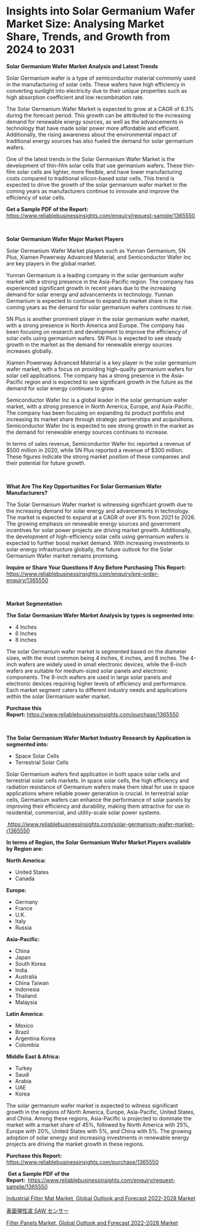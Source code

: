 <p><h1>Insights into Solar Germanium Wafer Market Size: Analysing Market Share, Trends, and Growth from 2024 to 2031</h1></p><p><strong>Solar Germanium Wafer Market Analysis and Latest Trends</strong></p>
<p><p>Solar Germanium wafer is a type of semiconductor material commonly used in the manufacturing of solar cells. These wafers have high efficiency in converting sunlight into electricity due to their unique properties such as high absorption coefficient and low recombination rate. </p><p>The Solar Germanium Wafer Market is expected to grow at a CAGR of 6.3% during the forecast period. This growth can be attributed to the increasing demand for renewable energy sources, as well as the advancements in technology that have made solar power more affordable and efficient. Additionally, the rising awareness about the environmental impact of traditional energy sources has also fueled the demand for solar germanium wafers.</p><p>One of the latest trends in the Solar Germanium Wafer Market is the development of thin-film solar cells that use germanium wafers. These thin-film solar cells are lighter, more flexible, and have lower manufacturing costs compared to traditional silicon-based solar cells. This trend is expected to drive the growth of the solar germanium wafer market in the coming years as manufacturers continue to innovate and improve the efficiency of solar cells.</p></p>
<p><strong>Get a Sample PDF of the Report:&nbsp;</strong> <a href="https://www.reliablebusinessinsights.com/enquiry/request-sample/1365550">https://www.reliablebusinessinsights.com/enquiry/request-sample/1365550</a></p>
<p>&nbsp;</p>
<p><strong>Solar Germanium Wafer Major Market Players</strong></p>
<p><p>Solar Germanium Wafer Market players such as Yunnan Germanium, 5N Plus, Xiamen Powerway Advanced Material, and Semiconductor Wafer Inc are key players in the global market. </p><p>Yunnan Germanium is a leading company in the solar germanium wafer market with a strong presence in the Asia-Pacific region. The company has experienced significant growth in recent years due to the increasing demand for solar energy and advancements in technology. Yunnan Germanium is expected to continue to expand its market share in the coming years as the demand for solar germanium wafers continues to rise.</p><p>5N Plus is another prominent player in the solar germanium wafer market, with a strong presence in North America and Europe. The company has been focusing on research and development to improve the efficiency of solar cells using germanium wafers. 5N Plus is expected to see steady growth in the market as the demand for renewable energy sources increases globally.</p><p>Xiamen Powerway Advanced Material is a key player in the solar germanium wafer market, with a focus on providing high-quality germanium wafers for solar cell applications. The company has a strong presence in the Asia-Pacific region and is expected to see significant growth in the future as the demand for solar energy continues to grow.</p><p>Semiconductor Wafer Inc is a global leader in the solar germanium wafer market, with a strong presence in North America, Europe, and Asia-Pacific. The company has been focusing on expanding its product portfolio and increasing its market share through strategic partnerships and acquisitions. Semiconductor Wafer Inc is expected to see strong growth in the market as the demand for renewable energy sources continues to increase.</p><p>In terms of sales revenue, Semiconductor Wafer Inc reported a revenue of $500 million in 2020, while 5N Plus reported a revenue of $300 million. These figures indicate the strong market position of these companies and their potential for future growth.</p></p>
<p>&nbsp;</p>
<p><strong>What Are The Key Opportunities For Solar Germanium Wafer Manufacturers?</strong></p>
<p><p>The Solar Germanium Wafer market is witnessing significant growth due to the increasing demand for solar energy and advancements in technology. The market is expected to expand at a CAGR of over 8% from 2021 to 2026. The growing emphasis on renewable energy sources and government incentives for solar power projects are driving market growth. Additionally, the development of high-efficiency solar cells using germanium wafers is expected to further boost market demand. With increasing investments in solar energy infrastructure globally, the future outlook for the Solar Germanium Wafer market remains promising.</p></p>
<p><strong>Inquire or Share Your Questions If Any Before Purchasing This Report:</strong> <a href="https://www.reliablebusinessinsights.com/enquiry/pre-order-enquiry/1365550">https://www.reliablebusinessinsights.com/enquiry/pre-order-enquiry/1365550</a></p>
<p>&nbsp;</p>
<p><strong>Market Segmentation</strong></p>
<p><strong>The Solar Germanium Wafer Market Analysis by types is segmented into:</strong></p>
<p><ul><li>4 Inches</li><li>6 Inches</li><li>8 Inches</li></ul></p>
<p><p>The solar Germanium wafer market is segmented based on the diameter sizes, with the most common being 4 inches, 6 inches, and 8 inches. The 4-inch wafers are widely used in small electronic devices, while the 6-inch wafers are suitable for medium-sized solar panels and electronic components. The 8-inch wafers are used in large solar panels and electronic devices requiring higher levels of efficiency and performance. Each market segment caters to different industry needs and applications within the solar Germanium wafer market.</p></p>
<p><strong>Purchase this Report:&nbsp;</strong><a href="https://www.reliablebusinessinsights.com/purchase/1365550">https://www.reliablebusinessinsights.com/purchase/1365550</a></p>
<p>&nbsp;</p>
<p><strong>The Solar Germanium Wafer Market Industry Research by Application is segmented into:</strong></p>
<p><ul><li>Space Solar Cells</li><li>Terrestrial Solar Cells</li></ul></p>
<p><p>Solar Germanium wafers find application in both space solar cells and terrestrial solar cells markets. In space solar cells, the high efficiency and radiation resistance of Germanium wafers make them ideal for use in space applications where reliable power generation is crucial. In terrestrial solar cells, Germanium wafers can enhance the performance of solar panels by improving their efficiency and durability, making them attractive for use in residential, commercial, and utility-scale solar power systems.</p></p>
<p><a href="https://www.reliablebusinessinsights.com/solar-germanium-wafer-market-r1365550">&nbsp;https://www.reliablebusinessinsights.com/solar-germanium-wafer-market-r1365550</a></p>
<p><strong>In terms of Region, the Solar Germanium Wafer Market Players available by Region are:</strong></p>
<p>
    <p> <strong> North America: </strong>
        <ul>
            <li>United States</li>
            <li>Canada</li>
        </ul>
        </p> 
    <p> <strong> Europe: </strong>
        <ul>
            <li>Germany</li>
            <li>France</li>
            <li>U.K.</li>
            <li>Italy</li>
            <li>Russia</li>
        </ul>
        </p> 
    <p> <strong> Asia-Pacific: </strong>
        <ul>
            <li>China</li>
            <li>Japan</li>
            <li>South Korea</li>
            <li>India</li>
            <li>Australia</li>
            <li>China Taiwan</li>
            <li>Indonesia</li>
            <li>Thailand</li>
            <li>Malaysia</li>
        </ul>
        </p> 
    <p> <strong> Latin America: </strong>
        <ul>
            <li>Mexico</li>
            <li>Brazil</li>
            <li>Argentina Korea</li>
            <li>Colombia</li>
        </ul>
        </p> 
    <p> <strong> Middle East & Africa: </strong>
        <ul>
            <li>Turkey</li>
            <li>Saudi</li>
            <li>Arabia</li>
            <li>UAE</li>
            <li>Korea</li>
        </ul>
    </p>
    </p>
<p><p>The solar germanium wafer market is expected to witness significant growth in the regions of North America, Europe, Asia-Pacific, United States, and China. Among these regions, Asia-Pacific is projected to dominate the market with a market share of 45%, followed by North America with 25%, Europe with 20%, United States with 5%, and China with 5%. The growing adoption of solar energy and increasing investments in renewable energy projects are driving the market growth in these regions.</p></p>
<p><strong>Purchase this Report: </strong><a href="https://www.reliablebusinessinsights.com/purchase/1365550">https://www.reliablebusinessinsights.com/purchase/1365550</a></p>
<p>&nbsp;<strong>Get a Sample PDF of the Report:&nbsp;&nbsp;</strong><a href="https://www.reliablebusinessinsights.com/enquiry/request-sample/1365550">https://www.reliablebusinessinsights.com/enquiry/request-sample/1365550</a></p>
<p><strong></strong></p>
<p><p><a href="https://github.com/connormarshall794/Market-Research-Report-List-1/blob/main/industrial-filter-mat-market-global-outlook-and-forecast-2022-2028-market.md">Industrial Filter Mat Market, Global Outlook and Forecast 2022-2028 Market</a></p><p><a href="https://github.com/gfggqjbfys368009/Market-Research-Report-List-3/blob/main/6784561123889.md">表面弾性波 SAW センサー</a></p><p><a href="https://github.com/temeroso029/Market-Research-Report-List-1/blob/main/filter-panels-market-global-outlook-and-forecast-2022-2028-market.md">Filter Panels Market, Global Outlook and Forecast 2022-2028 Market</a></p></p>